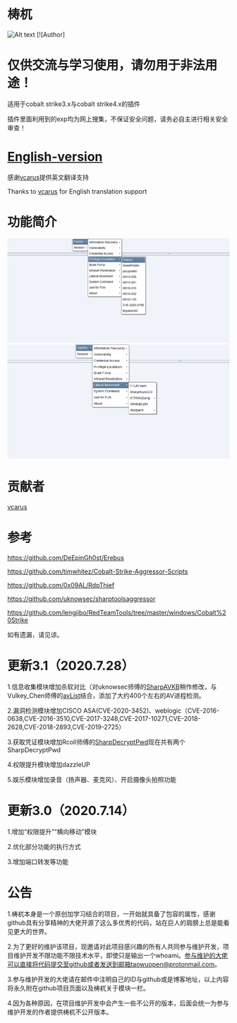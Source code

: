 # 梼杌
![Alt text](https://github.com/pandasec888/taowu-cobalt-strike/blob/master/img/timg.jpg)
[![Author]
# 仅供交流与学习使用，请勿用于非法用途！

适用于cobalt strike3.x与cobalt strike4.x的插件

插件里面利用到的exp均为网上搜集，不保证安全问题，请务必自主进行相关安全审查！
# [English-version](https://github.com/pandasec888/taowu-cobalt-strike/tree/english)
感谢[vcarus](https://github.com/vcarus)提供英文翻译支持

Thanks to [vcarus](https://github.com/vcarus) for English translation support
# 功能简介
![](img/qx.png)
![](img/hx.png)

# 贡献者
[vcarus](https://github.com/vcarus)
# 参考
https://github.com/DeEpinGh0st/Erebus

https://github.com/timwhitez/Cobalt-Strike-Aggressor-Scripts

https://github.com/0x09AL/RdpThief

https://github.com/uknowsec/sharptoolsaggressor

https://github.com/lengjibo/RedTeamTools/tree/master/windows/Cobalt%20Strike

如有遗漏，请见谅。
# 更新3.1（2020.7.28）
1.信息收集模块增加杀软对比（对uknowsec师傅的[SharpAVKB](https://github.com/uknowsec/SharpAVKB)稍作修改，与Vulkey_Chen师傅的[avList](https://github.com/gh0stkey/avList)结合，添加了大约400个左右的AV进程检测。

2.漏洞检测模块增加CISCO ASA(CVE-2020-3452)、weblogic（CVE-2016-0638,CVE-2016-3510,CVE-2017-3248,CVE-2017-10271,CVE-2018-2628,CVE-2018-2893,CVE-2019-2725）

3.获取凭证模块增加RcoIl师傅的[SharpDecryptPwd](https://github.com/RcoIl/SharpDecryptPwd)现在共有两个SharpDecryptPwd

4.权限提升模块增加dazzleUP

5.娱乐模块增加录音（扬声器、麦克风）、开启摄像头拍照功能

# 更新3.0（2020.7.14）
1.增加“权限提升”“横向移动”模块

2.优化部分功能的执行方式

3.增加端口转发等功能
# 公告
1.梼杌本身是一个原创加学习结合的项目，一开始就具备了包容的属性，感谢github具有分享精神的大佬开源了这么多优秀的代码，站在巨人的肩膀上总是能看见更大的世界。

2.为了更好的维护该项目，现邀请对此项目感兴趣的所有人共同参与维护开发，项目维护开发不限功能不限技术水平，即使只是输出一个whoami。参与维护的大佬可以直接将代码提交至github或者发送到邮箱taowuopen@protonmail.com。

3.参与维护开发的大佬请在邮件中注明自己的ID与github或是博客地址，以上内容将永久附在github项目页面以及梼杌关于模块一栏。

4.因为各种原因，在项目维护开发中会产生一些不公开的版本，后面会统一为参与维护开发的作者提供梼杌不公开版本。

